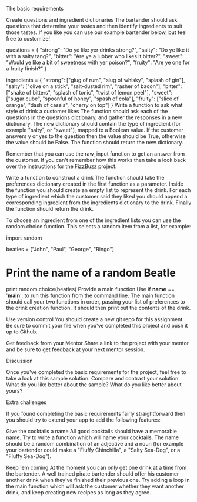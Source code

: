 The basic requirements

Create questions and ingredient dictionaries
The bartender should ask questions that determine your tastes and then identify ingredients to suit those tastes. If you like you can use our example bartender below, but feel free to customize!

questions = {
    "strong": "Do ye like yer drinks strong?",
    "salty": "Do ye like it with a salty tang?",
    "bitter": "Are ye a lubber who likes it bitter?",
    "sweet": "Would ye like a bit of sweetness with yer poison?",
    "fruity": "Are ye one for a fruity finish?"
}

ingredients = {
    "strong": ["glug of rum", "slug of whisky", "splash of gin"],
    "salty": ["olive on a stick", "salt-dusted rim", "rasher of bacon"],
    "bitter": ["shake of bitters", "splash of tonic", "twist of lemon peel"],
    "sweet": ["sugar cube", "spoonful of honey", "spash of cola"],
    "fruity": ["slice of orange", "dash of cassis", "cherry on top"]
}
Write a function to ask what style of drink a customer likes
The function should ask each of the questions in the questions dictionary, and gather the responses in a new dictionary. The new dictionary should contain the type of ingredient (for example "salty", or "sweet"), mapped to a Boolean value. If the customer answers y or yes to the question then the value should be True, otherwise the value should be False. The function should return the new dictionary.

Remember that you can use the raw_input function to get an answer from the customer. If you can't remember how this works then take a look back over the instructions for the FizzBuzz project.

Write a function to construct a drink
The function should take the preferences dictionary created in the first function as a parameter. Inside the function you should create an empty list to represent the drink. For each type of ingredient which the customer said they liked you should append a corresponding ingredient from the ingredients dictionary to the drink. Finally the function should return the drink.

To choose an ingredient from one of the ingredient lists you can use the random.choice function. This selects a random item from a list, for example:

import random

beatles = ["John", "Paul", "George", "Ringo"]
# Print the name of a random Beatle
print random.choice(beatles)
Provide a main function
Use if __name__ == '__main__': to run this function from the command line. The main function should call your two functions in order, passing your list of preferences to the drink creation function. It should then print out the contents of the drink.

Use version control
You should create a new git repo for this assignment. Be sure to commit your file when you've completed this project and push it up to Github.

Get feedback from your Mentor
Share a link to the project with your mentor and be sure to get feedback at your next mentor session.

Discussion

Once you've completed the basic requirements for the project, feel free to take a look at this sample solution. Compare and contrast your solution. What do you like better about the sample? What do you like better about yours?

Extra challenges

If you found completing the basic requirements fairly straightforward then you should try to extend your app to add the following features:

Give the cocktails a name
All good cocktails should have a memorable name. Try to write a function which will name your cocktails. The name should be a random combination of an adjective and a noun (for example your bartender could make a "Fluffy Chinchilla", a "Salty Sea-Dog", or a "Fluffy Sea-Dog").

Keep 'em coming
At the moment you can only get one drink at a time from the bartender. A well trained pirate bartender should offer his customer another drink when they've finished their previous one. Try adding a loop in the main function which will ask the customer whether they want another drink, and keep creating new recipes as long as they agree.
